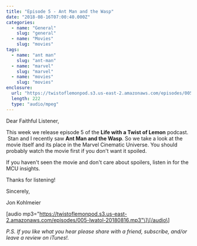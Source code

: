```yaml
---
title: "Episode 5 - Ant Man and the Wasp"
date: "2018-08-16T07:00:40.000Z"
categories:
  - name: "General"
    slug: "general"
  - name: "Movies"
    slug: "movies"
tags:
  - name: "ant man"
    slug: "ant-man"
  - name: "marvel"
    slug: "marvel"
  - name: "movies"
    slug: "movies"
enclosure:
  url: "https://twistoflemonpod.s3.us-east-2.amazonaws.com/episodes/005-lwatol-20180816.mp3"
  length: 222
  type: "audio/mpeg"
---
```


Dear Faithful Listener,

This week we release episode 5 of the **Life with a Twist of Lemon** podcast.  Stan and I recently saw **Ant Man and the Wasp**. So we take a look at the movie itself and its place in the Marvel Cinematic Universe. You should probably watch the movie first if you don't want it spoiled.

If you haven't seen the movie and don't care about spoilers, listen in for the MCU insights.

Thanks for listening!

Sincerely,

Jon Kohlmeier

\[audio mp3="https://twistoflemonpod.s3.us-east-2.amazonaws.com/episodes/005-lwatol-20180816.mp3"\]\[/audio\]

_P.S. If you like what you hear please share with a friend, subscribe, and/or leave a review on iTunes!._

